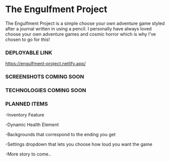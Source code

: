 # The Engulfment Project
  The Engulfment Project is a simple choose your own adventure game styled after a journal written in using a pencil. I personally have always loved choose your own adventure games and cosmic horror which is why I've chosen to go for this!

### DEPLOYABLE LINK
  https://engulfment-project.netlify.app/

### SCREENSHOTS COMING SOON

### TECHNOLOGIES COMING SOON

### PLANNED ITEMS
  -Inventory Feature
  
  -Dynamic Health Element

  -Backgrounds that correspond to the ending you get

  -Settings dropdown that lets you choose how loud you want the game

  -More story to come..